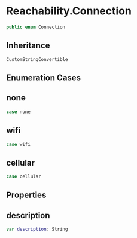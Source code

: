 # Reachability.Connection

``` swift
public enum Connection
```

## Inheritance

`CustomStringConvertible`

## Enumeration Cases

## none

``` swift
case none
```

## wifi

``` swift
case wifi
```

## cellular

``` swift
case cellular
```

## Properties

## description

``` swift
var description: String
```
